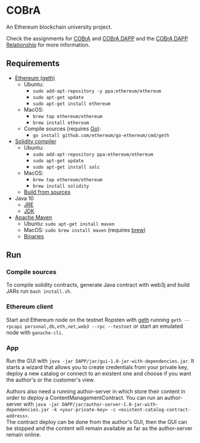 # COBrA
An Ethereum blockchain university project.

Check the assignments for [COBrA](docs/assignment/COBrA_Assignment.pdf) and [COBrA DAPP](docs/assignment/COBrA_DAPP_Assignment.pdf) and the
[COBrA DAPP Relationship](docs/COBrA_DAPP_Relationship.pdf) for more information.

## Requirements
- [Ethereum (geth)](https://geth.ethereum.org/downloads/)
    - Ubuntu:
        - `sudo add-apt-repository -y ppa:ethereum/ethereum`
        - `sudo apt-get update`
        - `sudo apt-get install ethereum`
    - MacOS:
        - `brew tap ethereum/ethereum`
        - `brew install ethereum`
    - Compile sources (requires [Go](https://golang.org/dl/)):
        - `go install github.com/ethereum/go-ethereum/cmd/geth`
- [Solidity compiler](https://github.com/ethereum/solidity)
    - Ubuntu:
        - `sudo add-apt-repository ppa:ethereum/ethereum`
        - `sudo apt-get update`
        - `sudo apt-get install solc`
    - MacOS:
        - `brew tap ethereum/ethereum`
        - `brew install solidity`
    - [Build from sources](http://solidity.readthedocs.io/en/v0.4.24/installing-solidity.html#building-from-source)
- Java 10
    - [JRE](http://www.oracle.com/technetwork/java/javase/downloads/jre10-downloads-4417026.html)
    - [JDK](http://www.oracle.com/technetwork/java/javase/downloads/jdk10-downloads-4416644.html)
- [Apache Maven](https://maven.apache.org/install.html/)
    - Ubuntu: `sudo apt-get install maven`
    - MacOS: `sudo brew install maven` (requires [brew](https://docs.brew.sh/Installation))
    - [Binaries](https://maven.apache.org/download.cgi)

## Run
### Compile sources
To compile solidity contracts, generate Java contract with web3j and build JARs run `bash install.sh`.

### Ethereum client
Start and Ethereum node on the testnet Ropsten with [geth](https://github.com/ethereum/go-ethereum/wiki/geth) running
`geth --rpcapi personal,db,eth,net,web3 --rpc --testnet` or start an emulated node with `ganache-cli`.

### App
Run the GUI with `java -jar DAPP/jar/gui-1.0-jar-with-dependencies.jar`. It starts a wizard that allows you to create
credentials from your private key, deploy a new catalog or connect to an existent one and choose if you want the
author's or the customer's view.

Authors also need a running author-server in which store their content in order to deploy a ContentManagementContract.
You can run an author-server with `java -jar DAPP/jar/author-server-1.0-jar-with-dependencies.jar -k <your-private-key>
-c <existent-catalog-contract-address>`.  
The contract deploy can be done from the author's GUI, then the GUI can be stopped and the content will remain available
as far as the author-server remain online.